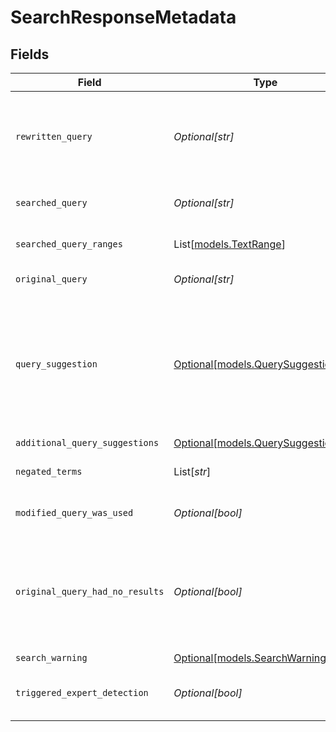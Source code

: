 # SearchResponseMetadata


## Fields

| Field                                                                                                                                                                                        | Type                                                                                                                                                                                         | Required                                                                                                                                                                                     | Description                                                                                                                                                                                  | Example                                                                                                                                                                                      |
| -------------------------------------------------------------------------------------------------------------------------------------------------------------------------------------------- | -------------------------------------------------------------------------------------------------------------------------------------------------------------------------------------------- | -------------------------------------------------------------------------------------------------------------------------------------------------------------------------------------------- | -------------------------------------------------------------------------------------------------------------------------------------------------------------------------------------------- | -------------------------------------------------------------------------------------------------------------------------------------------------------------------------------------------- |
| `rewritten_query`                                                                                                                                                                            | *Optional[str]*                                                                                                                                                                              | :heavy_minus_sign:                                                                                                                                                                           | A cleaned up or updated version of the query to be displayed in the query box. Useful for mapping visual facets to search operators.                                                         |                                                                                                                                                                                              |
| `searched_query`                                                                                                                                                                             | *Optional[str]*                                                                                                                                                                              | :heavy_minus_sign:                                                                                                                                                                           | The actual query used to perform search and return results.                                                                                                                                  |                                                                                                                                                                                              |
| `searched_query_ranges`                                                                                                                                                                      | List[[models.TextRange](../models/textrange.md)]                                                                                                                                             | :heavy_minus_sign:                                                                                                                                                                           | The bolded ranges within the searched query.                                                                                                                                                 |                                                                                                                                                                                              |
| `original_query`                                                                                                                                                                             | *Optional[str]*                                                                                                                                                                              | :heavy_minus_sign:                                                                                                                                                                           | The query text sent by the client in the request.                                                                                                                                            |                                                                                                                                                                                              |
| `query_suggestion`                                                                                                                                                                           | [Optional[models.QuerySuggestion]](../models/querysuggestion.md)                                                                                                                             | :heavy_minus_sign:                                                                                                                                                                           | N/A                                                                                                                                                                                          | {<br/>"query": "app:github type:pull author:mortimer",<br/>"label": "Mortimer's PRs",<br/>"datasource": "github"<br/>}                                                                       |
| `additional_query_suggestions`                                                                                                                                                               | [Optional[models.QuerySuggestionList]](../models/querysuggestionlist.md)                                                                                                                     | :heavy_minus_sign:                                                                                                                                                                           | N/A                                                                                                                                                                                          |                                                                                                                                                                                              |
| `negated_terms`                                                                                                                                                                              | List[*str*]                                                                                                                                                                                  | :heavy_minus_sign:                                                                                                                                                                           | A list of terms that were negated when processing the query.                                                                                                                                 |                                                                                                                                                                                              |
| `modified_query_was_used`                                                                                                                                                                    | *Optional[bool]*                                                                                                                                                                             | :heavy_minus_sign:                                                                                                                                                                           | A different query was performed than the one requested.                                                                                                                                      |                                                                                                                                                                                              |
| `original_query_had_no_results`                                                                                                                                                              | *Optional[bool]*                                                                                                                                                                             | :heavy_minus_sign:                                                                                                                                                                           | No results were found for the original query. The usage of this bit in conjunction with modifiedQueryWasUsed will dictate whether the full page replacement is 0-result or few-result based. |                                                                                                                                                                                              |
| `search_warning`                                                                                                                                                                             | [Optional[models.SearchWarning]](../models/searchwarning.md)                                                                                                                                 | :heavy_minus_sign:                                                                                                                                                                           | N/A                                                                                                                                                                                          |                                                                                                                                                                                              |
| `triggered_expert_detection`                                                                                                                                                                 | *Optional[bool]*                                                                                                                                                                             | :heavy_minus_sign:                                                                                                                                                                           | Whether the query triggered expert detection results in the People tab.                                                                                                                      |                                                                                                                                                                                              |